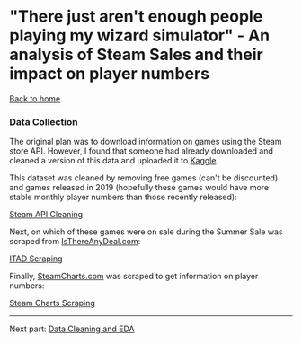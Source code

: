
# "There just aren't enough people playing my wizard simulator" - An analysis of Steam Sales and their impact on player numbers

[Back to home](../../)

### **Data Collection**

The original plan was to download information on games using the Steam store API. However, I found that someone had already downloaded and cleaned a version of this data and uploaded it to [Kaggle](https://www.kaggle.com/nikdavis/steam-store-games).

This dataset was cleaned by removing free games (can't be discounted) and games released in 2019 (hopefully these games would have more stable monthly player numbers than those recently released):

[Steam API Cleaning](steam_api_data_cleaning.html)

Next, on which of these games were on sale during the Summer Sale was scraped from [IsThereAnyDeal.com](https://www.isthereanydeal.com):

[ITAD Scraping](itad_scraping.html)

Finally, [SteamCharts.com](https://www.steamcharts.com) was scraped to get information on player numbers:

[Steam Charts Scraping](steamcharts_scraping.html)

---

Next part: [Data Cleaning and EDA](../data_cleaning_and_eda)
